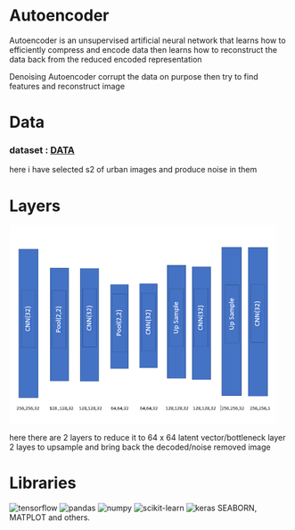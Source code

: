 # Autoencoder
Autoencoder is an unsupervised artificial neural network that learns how to efficiently compress and encode data then learns how to reconstruct the data back from the reduced encoded representation

Denoising Autoencoder corrupt the data on purpose then try to find features and reconstruct image

# Data
### dataset : [DATA](https://www.kaggle.com/code/javidtheimmortal/sar-image-despeckling-using-a-convolutional-neural/data)
here i have selected s2 of urban images and produce noise in them

# Layers
<img src="/autoencoder.png" alt="layers" width="480"/>

here there are 2 layers to reduce it to 64 x 64 latent vector/bottleneck layer
2 layes to upsample and bring back the decoded/noise removed image

# Libraries 
![tensorflow](https://img.shields.io/badge/TensorFlow-FF6F00?style=for-the-badge&logo=tensorflow&logoColor=white) 
![pandas](https://img.shields.io/badge/Pandas-2C2D72?style=for-the-badge&logo=pandas&logoColor=white)
![numpy](    https://img.shields.io/badge/Numpy-777BB4?style=for-the-badge&logo=numpy&logoColor=white)
![scikit-learn](https://img.shields.io/badge/scikit_learn-F7931E?style=for-the-badge&logo=scikit-learn&logoColor=white)
![keras](https://img.shields.io/badge/Keras-D00000?style=for-the-badge&logo=Keras&logoColor=white)
SEABORN, MATPLOT and others.
